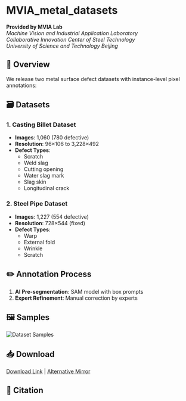 # MVIA_metal_datasets
**Provided by MVIA Lab**  
*Machine Vision and Industrial Application Laboratory*  
*Collaborative Innovation Center of Steel Technology*  
*University of Science and Technology Beijing*

## 📌 Overview
We release two metal surface defect datasets with instance-level pixel annotations:

## 🗃️ Datasets
### 1. Casting Billet Dataset
- **Images**: 1,060 (780 defective)
- **Resolution**: 96×106 to 3,228×492
- **Defect Types**:
  - Scratch
  - Weld slag 
  - Cutting opening
  - Water slag mark
  - Slag skin
  - Longitudinal crack

### 2. Steel Pipe Dataset
- **Images**: 1,227 (554 defective) 
- **Resolution**: 728×544 (fixed)
- **Defect Types**:
  - Warp
  - External fold
  - Wrinkle 
  - Scratch

## ✏️ Annotation Process
1. **AI Pre-segmentation**: SAM model with box prompts
2. **Expert Refinement**: Manual correction by experts

## 🖼️ Samples
![Dataset Samples](figures/samples.png)

## 📥 Download
[Download Link](#) | [Alternative Mirror](#)

## 📜 Citation

